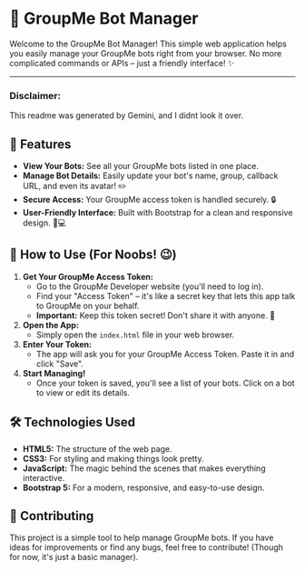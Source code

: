 # 🤖 GroupMe Bot Manager

Welcome to the GroupMe Bot Manager! This simple web application helps you easily manage your GroupMe bots right from your browser. No more complicated commands or APIs – just a friendly interface! ✨

---

### Disclaimer:

This readme was generated by Gemini, and I didnt look it over.

## 🌟 Features

*   **View Your Bots:** See all your GroupMe bots listed in one place.
*   **Manage Bot Details:** Easily update your bot's name, group, callback URL, and even its avatar! ✏️
*   **Secure Access:** Your GroupMe access token is handled securely. 🔒
*   **User-Friendly Interface:** Built with Bootstrap for a clean and responsive design. 📱💻

## 🚀 How to Use (For Noobs! 😉)

1.  **Get Your GroupMe Access Token:**
    *   Go to the GroupMe Developer website (you'll need to log in).
    *   Find your "Access Token" – it's like a secret key that lets this app talk to GroupMe on your behalf.
    *   **Important:** Keep this token secret! Don't share it with anyone. 🤫
2.  **Open the App:**
    *   Simply open the `index.html` file in your web browser.
3.  **Enter Your Token:**
    *   The app will ask you for your GroupMe Access Token. Paste it in and click "Save".
4.  **Start Managing!**
    *   Once your token is saved, you'll see a list of your bots. Click on a bot to view or edit its details.

## 🛠️ Technologies Used

*   **HTML5:** The structure of the web page.
*   **CSS3:** For styling and making things look pretty.
*   **JavaScript:** The magic behind the scenes that makes everything interactive.
*   **Bootstrap 5:** For a modern, responsive, and easy-to-use design.

## 🤝 Contributing

This project is a simple tool to help manage GroupMe bots. If you have ideas for improvements or find any bugs, feel free to contribute! (Though for now, it's just a basic manager).



